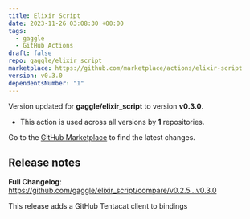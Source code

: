 ```yaml
---
title: Elixir Script
date: 2023-11-26 03:08:30 +00:00
tags:
  - gaggle
  - GitHub Actions
draft: false
repo: gaggle/elixir_script
marketplace: https://github.com/marketplace/actions/elixir-script
version: v0.3.0
dependentsNumber: "1"
---
```



Version updated for **gaggle/elixir_script** to version **v0.3.0**.
- This action is used across all versions by **1** repositories.

Go to the [GitHub Marketplace](https://github.com/marketplace/actions/elixir-script) to find the latest changes.

## Release notes

**Full Changelog**: https://github.com/gaggle/elixir_script/compare/v0.2.5...v0.3.0

This release adds a GitHub Tentacat client to bindings
